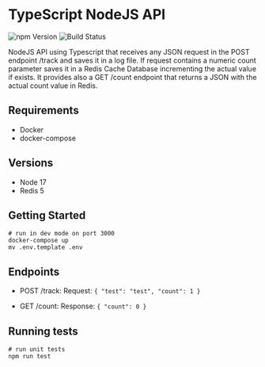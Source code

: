 # TypeScript NodeJS API

![npm Version](https://badge.fury.io/js/npm.svg)
![Build Status](https://github.com/sds/mock_redis/actions/workflows/tests.yml/badge.svg)

NodeJS API using Typescript that receives any JSON request in the POST endpoint /track and saves it in a log file. 
If request contains a numeric count parameter saves it in a Redis Cache Database incrementing the actual value if exists.
It provides also a GET /count endpoint that returns a JSON with the actual count value in Redis.

## Requirements
- Docker
- docker-compose

## Versions
- Node 17
- Redis 5

## Getting Started

```
# run in dev mode on port 3000
docker-compose up
mv .env.template .env
```

## Endpoints

* POST /track:
Request:
`
{
    "test": "test",
    "count": 1
}
`

* GET /count:
Response:
`
{
    "count": 0
}
`

## Running tests
```
# run unit tests
npm run test
```
